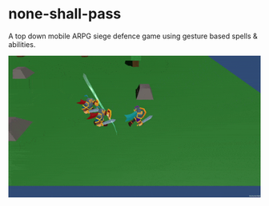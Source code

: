 # none-shall-pass

A top down mobile ARPG siege defence game using gesture based spells & abilities.

![Alt text](none-shall-pass.gif?raw=true "None Shall Pass")

